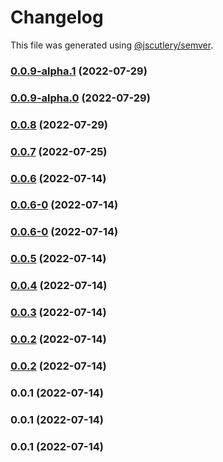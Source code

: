 # Changelog

This file was generated using [@jscutlery/semver](https://github.com/jscutlery/semver).

### [0.0.9-alpha.1](https://github.com/yurikrupnik/nx-go-playground/compare/users-users-client-e2e-0.0.9-alpha.0...users-users-client-e2e-0.0.9-alpha.1) (2022-07-29)

### [0.0.9-alpha.0](https://github.com/yurikrupnik/nx-go-playground/compare/users-users-client-e2e-0.0.8...users-users-client-e2e-0.0.9-alpha.0) (2022-07-29)

### [0.0.8](https://github.com/yurikrupnik/nx-go-playground/compare/users-users-client-e2e-0.0.7...users-users-client-e2e-0.0.8) (2022-07-29)

### [0.0.7](https://github.com/yurikrupnik/nx-go-playground/compare/users-users-client-e2e-0.0.6...users-users-client-e2e-0.0.7) (2022-07-25)

### [0.0.6](https://github.com/yurikrupnik/nx-go-playground/compare/users-users-client-e2e-0.0.6-0...users-users-client-e2e-0.0.6) (2022-07-14)

### [0.0.6-0](https://github.com/yurikrupnik/nx-go-playground/compare/users-users-client-e2e-0.0.6-0...users-users-client-e2e-0.0.6-0) (2022-07-14)

### [0.0.6-0](https://github.com/yurikrupnik/nx-go-playground/compare/users-users-client-e2e-0.0.5...users-users-client-e2e-0.0.6-0) (2022-07-14)

### [0.0.5](https://github.com/yurikrupnik/nx-go-playground/compare/users-users-client-e2e-0.0.4...users-users-client-e2e-0.0.5) (2022-07-14)

### [0.0.4](https://github.com/yurikrupnik/nx-go-playground/compare/users-users-client-e2e-0.0.3...users-users-client-e2e-0.0.4) (2022-07-14)

### [0.0.3](https://github.com/yurikrupnik/nx-go-playground/compare/users-users-client-e2e-0.0.2...users-users-client-e2e-0.0.3) (2022-07-14)

### [0.0.2](https://github.com/yurikrupnik/nx-go-playground/compare/users-users-client-e2e-0.0.1...users-users-client-e2e-0.0.2) (2022-07-14)

### [0.0.2](https://github.com/yurikrupnik/nx-go-playground/compare/users-users-client-e2e-0.0.1...users-users-client-e2e-0.0.2) (2022-07-14)

### 0.0.1 (2022-07-14)

### 0.0.1 (2022-07-14)

### 0.0.1 (2022-07-14)
